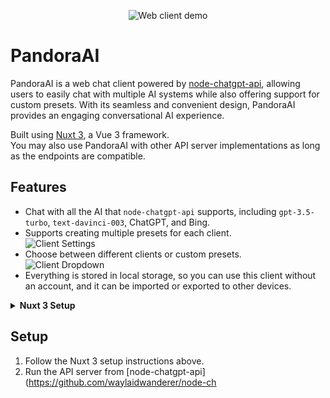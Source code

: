 <p align="center">
  <img alt="Web client demo" src="./demos/client.png?v=3">
</p>

# PandoraAI

PandoraAI is a web chat client powered by [node-chatgpt-api](https://github.com/waylaidwanderer/node-chatgpt-api), allowing users to easily chat with multiple AI systems while also offering support for custom presets. With its seamless and convenient design, PandoraAI provides an engaging conversational AI experience.

Built using [Nuxt 3](https://v3.nuxtjs.org/), a Vue 3 framework.  
You may also use PandoraAI with other API server implementations as long as the endpoints are compatible.

## Features

- Chat with all the AI that `node-chatgpt-api` supports, including `gpt-3.5-turbo`, `text-davinci-003`, ChatGPT, and Bing.
- Supports creating multiple presets for each client.  
![Client Settings](demos/client-settings.png) 
- Choose between different clients or custom presets.  
![Client Dropdown](demos/client-dropdown.png)
- Everything is stored in local storage, so you can use this client without an account, and it can be imported or exported to other devices.

<details>
<summary><strong>Nuxt 3 Setup</strong></summary>

Look at the [Nuxt 3 documentation](https://nuxt.com/docs/getting-started/introduction) to learn more.

## Setup

Make sure to install the dependencies:

```bash
# yarn
yarn install

# npm
npm install

# pnpm
pnpm install
```

## Development Server

Start the development server on http://localhost:3000

```bash
npm run dev
```

## Production

Build the application for production:

```bash
npm run build
```

Locally preview production build:

```bash
npm run preview
```

Check out the [deployment documentation](https://nuxt.com/docs/getting-started/deployment) for more information.
</details>

## Setup

1. Follow the Nuxt 3 setup instructions above.
2. Run the API server from [node-chatgpt-api](https://github.com/waylaidwanderer/node-ch